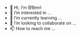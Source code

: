 - 👋 Hi, I’m @Bmrl
- 👀 I’m interested in ...
- 🌱 I’m currently learning ...
- 💞️ I’m looking to collaborate on ...
- 📫 How to reach me ...

<!---
Bmrl/Bmrl is a ✨ special ✨ repository because its `README.md` (this file) appears on your GitHub profile.
You can click the Preview link to take a look at your changes.
--->
